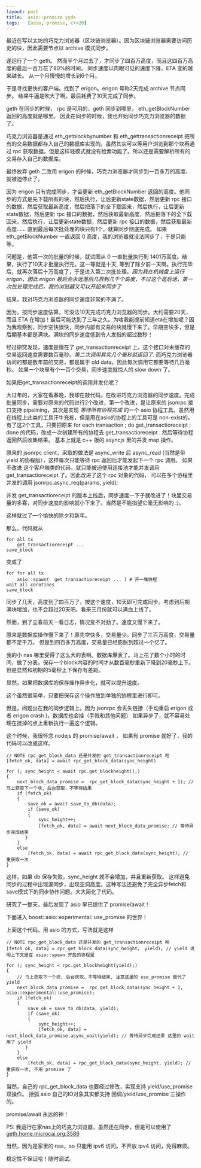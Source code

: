 ```yaml
---
layout: post
title:  asio::promise yyds
tags:   [asio, promise, c++20]
---
```


最近在写以太坊的巧克力浏览器（区块链浏览器）。因为区块链浏览器需要访问历史的块，因此需要节点以 archive 模式同步。

遂运行了一个 geth。 然而半个月过去了，才同步了四百万高度，而且这四百万高度的最后一百万花了80%的时间。
同步速度以肉眼可见的速度下降，ETA 变的越来越长。 从一个月慢慢的增长到6个月。

于是寻找更快的客户端。找到了 erigon。erigon 号称2天完成 archive 节点同步。
结果牛逼是吹大了啊。最后耗费了10天完成了同步。

geth 在同步的时候， rpc 是可用的，geth 同步到哪里， eth\_getBlockNumber 返回的高度就是哪里。
因此在同步的时候，我也开始同步巧克力浏览器的数据了。

巧克力浏览器是通过 eth\_getblockbynumber 和 eth\_gettransactionreceipt 把所有的交易数据都存入自己的数据库实现的。虽然其实可以等用户浏览到那个块再通过 rpc 获取数据，但是这样轻模式就没有检索功能了。所以还是需要解析所有的交易存入自己的数据库。

最终放弃 geth 二改用 erigon 的时候，巧克力浏览器才同步到一百多万的高度，就被迫停止了。

因为 erigon 只有完成同步，才会更新 eth\_getBlockNumber 返回的高度。他同步的方式是先下载所有的块，然后执行，让后更新state数据，然后更新 rpc 接口的数据，然后获取最新高度，然后把落下的全下载回来，然后执行，让后更新state数据，然后更新 rpc 接口的数据，然后获取最新高度，然后把落下的全下载回来，然后执行，让后更新state数据，然后更新 rpc 接口的数据，然后获取最新高度...... 直到最后每次批处理的块只有1个，就算同步彻底完成。
如果 eth\_getBlockNumber 一直返回 0 高度，我的浏览器就没法同步了，于是只能等。

问题是，他第一次的批量的时候，就试图从 0 一直批量执行到 1401万高度。结果，执行了10天才批量执行完。这一等就是十天, 等到了除夕前一天啊。执行完毕后，就再次落后十万高度了，于是进入第二次批处理。_因为我在机械盘上运行 erigon，因此 erigon 最后会永远落后几百到几千个高度，不过这个是后话，第一次批处理完成后，我的浏览器又可以开起来同步了_

结果，我对巧克力浏览器的同步速度非常的不满了。

因为，按同步速度估算，可没法10天完成巧克力浏览器的同步。大约需要20天，而且 ETA 在增加！最后可能达到了三年之久。为啥我能提前知道eta在增加呢？因为我观察到，同步空快很快，同步内部有交易的块就慢下来了。早期空块多，但是后期基本都是满块。满块的同步速度低到令人发指的超过数秒！

经过研究发现，速度是慢在了 get\_transactionreceipt 上。这个接口对未缓存的交易返回速度需要数百毫秒。_第二次调用其实几个毫秒就返回了._
而巧克力浏览器访问的都是数年前的交易，都是属于 old data。因此每次调用它都要等待几百毫秒。
如果一个块里有个一百个交易，同步速度就惊人的 slow down 了。

如果把get\_transactionreceipt的调用并发化呢？

大过年的，大家在看春晚，我却在敲代码。在改进巧克力浏览器的同步速度。完成批量同步，需要对原来的代码进行2个改进，第一个改进，是让原来的 jsonrpc 接口支持 pipelining，其次是实现 *等待所有协程完成* 的一个 asio 协程工具。虽然用在线程上此类的工具汗牛充栋，但是用在asio的协程上的工具可是 non-exist的。
有了这2个工具，只要把原来 for each transaction ; do get\_transactioreceipt ; done 的代码，改成一次创建所有的协程去 get\_transactioreceipt . 然后等待协程返回然后收集结果。 基本上就是 c++ 版的 asyncjs 里的并发 map 操作。

原来的 jsonrpc client，采取的做法是  async\_write 后 async\_read (当然是带 yield 的协程版），这样每次只能等待 rpc 返回后才能发起下一个 rpc 调用。
如果不改进 这个客户端类的代码，就只能被迫使用连接池才能并发调用 get\_transactioreceipt 了。因此改进了这个 rpc 对象的代码， 可以在多个协程里并发的调用 jsonrpc.async\_req(params, yield); 

并发 get\_transactioreceipt 的版本上线后，同步速度一下子就改进了！块里交易量的多寡，对同步速度的影响就小下来了。当然是不能指望它毫无影响的 _:)_。

这样就过了一个愉快的除夕和新年。

那么，代码就从
```
for all tx
    get_transactioreceipt ...
save_block
```

变成了
```
for for all tx
    asio::spawn(  get_transactioreceipt ... ) # 开一堆协程
wait all corotines
save_block
```

同步了几天，高度到了四百万了，按这个速度，10天即可完成同步。考虑到后期满块增加，也不会超过20天吧。看来三月份就可以满血上线了。

然而，到了立春前天一看日志，情况变不对劲了。速度又慢下来了。

原来是数据库操作慢下来了！原先空快多，交易量少。同步了三百万高度，交易量都不足千万。
但是到四百多万高度，交易量已经膨胀到超过一个亿了。

我的小 nas 哪里受得了这么大的表啊。数据库爆表了。马上花了数个小时的时间，做了分表。保存一个block内容的时间才从数百毫秒重新下降到20毫秒上下。
但是显然和初期的5毫秒上下保存有差距。

显然，如果把数据库的保存操作异步化，就可以提升速度。

这个虽然很简单，只要把保存这个操作放到单独的协程里进行即可。

但是，问题出在我的同步逻辑上。因为 jsonrpc 会丢失链接（手动重启 erigon 或者 erigon crash )，数据库也会挂（手贱和其他问题）
如果异步了，就不容易处理在挂掉的点上重新执行一遍这个逻辑。

这个时候，我很怀念 nodejs 的 promise/await ， 如果有 promise 就好了，我的代码可以改成这样。

```
// NOTE rpc_get_block_data 还是并发的 get_transactionreceipt 哈
[fetch_ok, data] = await rpc_get_block_data(sync_height)

for (; sync_height < await rpc.get_blockheight();)
{
    next_block_data_promise =  rpc_get_block_data(sync_height + 1); // 马上获取下一个块, 后台获取，不等待结果
    if (fetch_ok)
    {
        save_ok = await save_to_db(data);
        if (save_ok)
        {
            sync_height++;
            [fetch_ok, data] = await next_block_data_promise; // 等待异步完成结果
       }
    }
    else
        [fetch_ok, data] = await rpc_get_block_data(sync_height); // 重获取一次
}

```

这样，如果 db 保存失败，sync_height 就不会增加，并且重新获取。
这样避免同步的过程中出现漏同步，出现空洞高度。这种写法还避免了完全异步fetch和save模式下的同步协作问题。大大简化了代码。

研究了一整天，最后发现了 asio 早已提供了 promise/await！

下面进入 boost::asio::experimental::use_promise 的世界！

上面这个代码，用 asio 的方式，写法就是这样

```
// NOTE rpc_get_block_data 还是并发的 get_transactionreceipt 哈
[fetch_ok, data] = rpc_get_block_data(sync_height， yield); // yield 说明上下文是在 asio::spawn 开启的协程里

for (; sync_height < rpc.get_blockheight(yield);)
{
    // 马上获取下一个块, 后台获取，不等待结果, 注意这里的 use_promise 替代了 yield
    next_block_data_promise =  rpc_get_block_data(sync_height + 1, asio::experimental::use_promise); 
    if (fetch_ok)
    {
        save_ok = save_to_db(data, yield);
        if (save_ok)
        {
            sync_height++;
            [fetch_ok, data] = next_block_data_promise.async_wait(yield); // 等待异步完成结果 这里的 wait 用了 yield
       }
    }
    else
        [fetch_ok, data] = rpc_get_block_data(sync_height, yield); // 重获取一次, 不用 promise 了
}

```

当然，自己的 rpc\_get\_block\_data 也要经过修改，实现支持 yield/use\_promise 双操作。 括弧 asio 自己的IO对象其实都支持 回调/yield/use\_promise 三操作的。


promise/await 永远的神！

PS: 我运行在家nas上的巧克力浏览器，虽然还在同步，但是可以使用了 [geth.home.microcai.org:3586](http://geth.home.microcai.org:3586/)

当然，因为是家里的 nas，so 只能用 ipv6 访问。不开放 ipv4 访问，免得麻烦。

稳定性不保证哈！随时调试。
